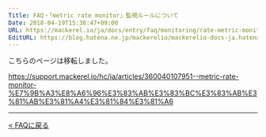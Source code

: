```yaml
---
Title: FAQ・「metric rate monitor」監視ルールについて
Date: 2018-04-19T15:38:47+09:00
URL: https://mackerel.io/ja/docs/entry/faq/monitoring/rate-metric-monitor
EditURL: https://blog.hatena.ne.jp/mackerelio/mackerelio-docs-ja.hatenablog.mackerel.io/atom/entry/17391345971636460640
---
```


こちらのページは移転しました。

https://support.mackerel.io/hc/ja/articles/360040107951--metric-rate-monitor-%E7%9B%A3%E8%A6%96%E3%83%AB%E3%83%BC%E3%83%AB%E3%81%AB%E3%81%A4%E3%81%84%E3%81%A6

---

[< FAQに戻る](https://mackerel.io/ja/docs/entry/faq)
